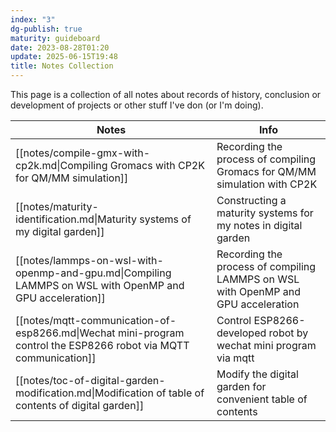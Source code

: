 ```yaml
---
index: "3"
dg-publish: true
maturity: guideboard
date: 2023-08-28T01:20
update: 2025-06-15T19:48
title: Notes Collection
---
```

This page is a collection of all notes about records of history, conclusion or development of projects or other stuff I've don (or I'm doing).

| Notes                                                                                                            | Info                                                                              |
| ---------------------------------------------------------------------------------------------------------------- | --------------------------------------------------------------------------------- |
| [[notes/compile-gmx-with-cp2k.md\|Compiling Gromacs with CP2K for QM/MM simulation]]                             | Recording the process of compiling Gromacs for QM/MM simulation with CP2K         |
| [[notes/maturity-identification.md\|Maturity systems of my digital garden]]                                      | Constructing a maturity systems for my notes in digital garden                    |
| [[notes/lammps-on-wsl-with-openmp-and-gpu.md\|Compiling LAMMPS on WSL with OpenMP and GPU acceleration]]         | Recording the process of compiling LAMMPS on WSL with OpenMP and GPU acceleration |
| [[notes/mqtt-communication-of-esp8266.md\|Wechat mini-program control the ESP8266 robot via MQTT communication]] | Control ESP8266-developed robot by wechat mini program via mqtt                   |
| [[notes/toc-of-digital-garden-modification.md\|Modification of table of contents of digital garden]]             | Modify the digital garden for convenient table of contents                        |



